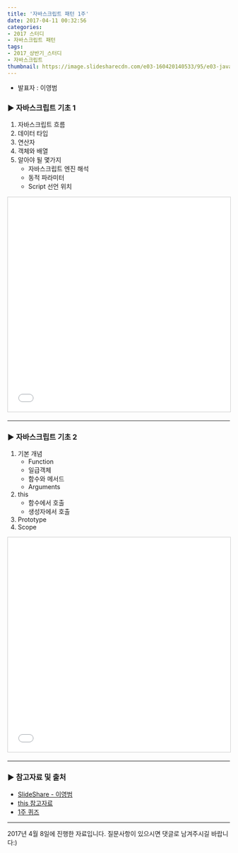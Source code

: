 ```yaml
---
title: '자바스크립트 패턴 1주'
date: 2017-04-11 00:32:56
categories:
- 2017 스터디
- 자바스크립트 패턴
tags:
- 2017_상반기_스터디
- 자바스크립트
thumbnail: https://image.slidesharecdn.com/e03-160420140533/95/e03-javascript-intro-1-638.jpg?cb=1462016043
---
```


* 발표자 : 이영범


### ▶ 자바스크립트 기초 1
1. 자바스크립트 흐름
2. 데이터 타입
3. 연산자
4. 객체와 배열
5. 알아야 될 몇가지
    - 자바스크립트 엔진 해석
    - 동적 파라미터
    - Script 선언 위치

<iframe src="//www.slideshare.net/slideshow/embed_code/key/zEAFxYsaQF5VqK" width="595" height="485" frameborder="0" marginwidth="0" marginheight="0" scrolling="no" style="border:1px solid #CCC; border-width:1px; margin-bottom:5px; max-width: 100%;" allowfullscreen> </iframe> <div style="margin-bottom:5px"> 

---

### ▶ 자바스크립트 기초 2
1. 기본 개념
    - Function
    - 일급객체
    - 함수와 메서드
    - Arguments
2. this
    - 함수에서 호출
    - 생성자에서 호출
3. Prototype
4. Scope

<iframe src="//www.slideshare.net/slideshow/embed_code/key/sNlbKhorbnvs13" width="595" height="485" frameborder="0" marginwidth="0" marginheight="0" scrolling="no" style="border:1px solid #CCC; border-width:1px; margin-bottom:5px; max-width: 100%;" allowfullscreen> </iframe> <div style="margin-bottom:5px"> 

---

### ▶ 참고자료 및 출처
- [SlideShare - 이영범](/www.slideshare.net/youngbeomrhee)
- [this 참고자료](https://developer.mozilla.org/en-US/docs/Web/JavaScript/Reference/Operators/this)
- [1주 퀴즈](https://github.com/youngbeomrhee/jssample/blob/master/javacafe_2017_frontend/ch001/quiz.js)

---

2017년 4월 8일에 진행한 자료입니다. 질문사항이 있으시면 댓글로 남겨주시길 바랍니다:)